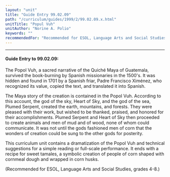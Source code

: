 ```yaml
---
layout: "unit"
title: "Guide Entry 99.02.09"
path: "/curriculum/guides/1999/2/99.02.09.x.html"
unitTitle: "Popul Vuh"
unitAuthor: "Norine A. Polio"
keywords: ""
recommendedFor: "Recommended for ESOL, Language Arts and Social Studies, grades 4-8."
---
```

<body>
<hr/>
 <h4>
  Guide Entry to 99.02.09:
 </h4>
 The Popol Vuh, a sacred narrative of the Quiché Maya of Guatemala, survived the book-burning by Spanish missionaries in the 1500's. It was hidden and found in 1701 by a Spanish friar, Padre Francisco Ximénez, who recognized its value, copied the text, and translated it into Spanish.
 <p>
  The Maya story of the creation is contained in the Popol Vuh. According to this account, the god of the sky, Heart of Sky, and the god of the sea, Plumed Serpent, created the earth, mountains, and forests. They were pleased with their work, but wished to be thanked, praised, and honored for their accomplishments. Plumed Serpent and Heart of Sky then proceeded to create animals and men of mud and of wood, none of whom could communicate. It was not until the gods fashioned men of corn that the wonders of creation could be sung to the other gods for posterity.
 </p>
 <p>
  This curriculum unit contains a dramatization of the Popol Vuh and technical suggestions for a simple reading or full-scale performance. It ends with a recipe for sweet tamales, a symbolic creation of people of corn shaped with cornmeal dough and wrapped in corn husks.
 </p>
 <p>
  (Recommended for ESOL, Language Arts and Social Studies, grades 4-8.)
 </p>


</body>